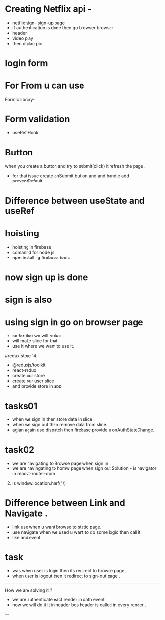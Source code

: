 # Creating Netflix api -
- netflix sign- sign-up page
- if authentication is done then go browser 
 browser
 - header 
 - video play 
 - then diplac pic 



 # login form


# For From u can use 
Formic library-



# Form validation
- useRef Hook



# Button 
 when you create a button and try to submit(click) it refresh the page .
 - for that issue create onSubmit button and and handle add preventDefault


# Difference between useState and useRef


# hoisting 
- hoisting in firebase 
- comannd for node js 
- npm install -g firebase-tools


# now sign up is done 
# sign is also 
# using sign in go on browser page 
- so for that we will redux 
- will make slice for that 
- use it where we want to use it.


#redux store    `4
- @reduxjs/toolkit
- react-redux
- create our store 
- create our user slice 
- and provide store in app

# tasks01 
- when we sign in then store data in slice .
- when we sign out then remove data from slice.
- agian again use dispatch then firebase provide u 
onAuthStateChange.


# task02
- we are navigating to Browse page when sign in 
- we are navingating to homw page when sign out 
Solution - is navigator in reacvt-router-dom 
2. is window.location.href("/)


# Difference between Link and Navigate .
 - link use when u want browse to static page.
 - use navigate when we used u want to do some logic then call it 
 - like and event
 

# task 
- was when user is login then its redirect to browse page .
- when user is logout then it redirect to sign-out page .

-------------
How we are solving it ?
- we are authenticate eact render in oath event
- now we will do it it in header bcs header is called in every render .

--



